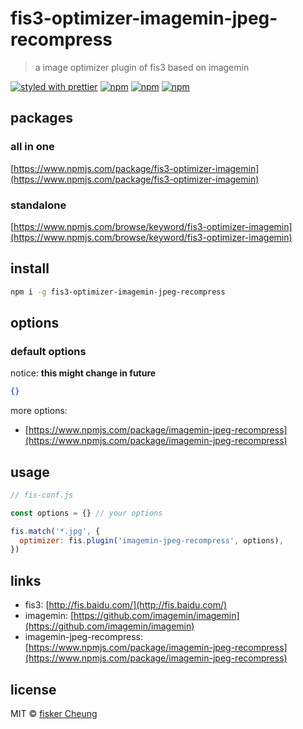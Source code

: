 # fis3-optimizer-imagemin-jpeg-recompress

> a image optimizer plugin of fis3 based on imagemin

[![styled with prettier](https://img.shields.io/badge/styled_with-prettier-ff69b4.svg?style=flat-square)](https://github.com/prettier/prettier)
[![npm](https://img.shields.io/npm/v/fis3-optimizer-imagemin-jpeg-recompress.svg?style=flat-square)](https://www.npmjs.com/package/fis3-optimizer-imagemin-jpeg-recompress)
[![npm](https://img.shields.io/npm/dt/fis3-optimizer-imagemin-jpeg-recompress.svg?style=flat-square)](https://www.npmjs.com/package/fis3-optimizer-imagemin-jpeg-recompress)
[![npm](https://img.shields.io/npm/dm/fis3-optimizer-imagemin-jpeg-recompress.svg?style=flat-square)](https://www.npmjs.com/package/fis3-optimizer-imagemin-jpeg-recompress)

## packages

### all in one

[https://www.npmjs.com/package/fis3-optimizer-imagemin](https://www.npmjs.com/package/fis3-optimizer-imagemin)

### standalone

[https://www.npmjs.com/browse/keyword/fis3-optimizer-imagemin](https://www.npmjs.com/browse/keyword/fis3-optimizer-imagemin)

## install

```sh
npm i -g fis3-optimizer-imagemin-jpeg-recompress
```

## options

### default options

notice: **this might change in future**

```json
{}
```

more options:

- [https://www.npmjs.com/package/imagemin-jpeg-recompress](https://www.npmjs.com/package/imagemin-jpeg-recompress)

## usage

```js
// fis-conf.js

const options = {} // your options

fis.match('*.jpg', {
  optimizer: fis.plugin('imagemin-jpeg-recompress', options),
})
```

## links

- fis3: [http://fis.baidu.com/](http://fis.baidu.com/)
- imagemin: [https://github.com/imagemin/imagemin](https://github.com/imagemin/imagemin)
- imagemin-jpeg-recompress: [https://www.npmjs.com/package/imagemin-jpeg-recompress](https://www.npmjs.com/package/imagemin-jpeg-recompress)

## license

MIT © [fisker Cheung](https://www.fiskercheung.com/)
